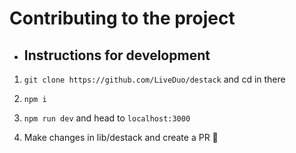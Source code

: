 # Contributing to the project

- ## Instructions for development

1. `git clone https://github.com/LiveDuo/destack` and cd in there

2. `npm i`

3. `npm run dev` and head to `localhost:3000`

4. Make changes in lib/destack and create a PR 🚀
